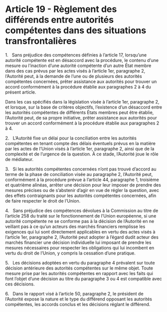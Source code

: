 # Article 19 - Règlement des différends entre autorités compétentes dans des situations transfrontalières


1.   Sans préjudice des compétences définies à l’article 17, lorsqu’une autorité compétente est en désaccord avec la procédure, le contenu d’une mesure ou l’inaction d’une autorité compétente d’un autre État membre dans des cas prévus par les actes visés à l’article 1er, paragraphe 2, l’Autorité peut, à la demande de l’une ou de plusieurs des autorités compétentes concernées, prêter assistance aux autorités pour trouver un accord conformément à la procédure établie aux paragraphes 2 à 4 du présent article.

Dans les cas spécifiés dans la législation visée à l’article 1er, paragraphe 2, et lorsque, sur la base de critères objectifs, l’existence d’un désaccord entre les autorités compétentes de différents États membres peut être établie, l’Autorité peut, de sa propre initiative, prêter assistance aux autorités pour trouver un accord conformément à la procédure établie aux paragraphes 2 à 4.

2.   L’Autorité fixe un délai pour la conciliation entre les autorités compétentes en tenant compte des délais éventuels prévus en la matière par les actes de l’Union visés à l’article 1er, paragraphe 2, ainsi que de la complexité et de l’urgence de la question. À ce stade, l’Autorité joue le rôle de médiateur.

3.   Si les autorités compétentes concernées n’ont pas trouvé d’accord au terme de la phase de conciliation visée au paragraphe 2, l’Autorité peut, conformément à la procédure prévue à l’article 44, paragraphe 1, troisième et quatrième alinéas, arrêter une décision pour leur imposer de prendre des mesures précises ou de s’abstenir d’agir en vue de régler la question, avec des effets contraignants pour les autorités compétentes concernées, afin de faire respecter le droit de l’Union.

4.   Sans préjudice des compétences dévolues à la Commission au titre de l’article 258 du traité sur le fonctionnement de l’Union européenne, si une autorité compétente ne se conforme pas à la décision de l’Autorité en ne veillant pas à ce qu’un acteurs des marchés financiers remplisse les exigences qui lui sont directement applicables en vertu des actes visés à l’article 1er, paragraphe 2, l’Autorité peut adopter à l’égard dudit acteur des marchés financier une décision individuelle lui imposant de prendre les mesures nécessaires pour respecter les obligations qui lui incombent en vertu du droit de l’Union, y compris la cessation d’une pratique.

5.   Les décisions adoptées en vertu du paragraphe 4 prévalent sur toute décision antérieure des autorités compétentes sur le même objet. Toute mesure prise par les autorités compétentes en rapport avec les faits qui font l’objet d’une décision au titre du paragraphe 3 ou 4 est compatible avec ces décisions.

6.   Dans le rapport visé à l’article 50, paragraphe 2, le président de l’Autorité expose la nature et le type du différend opposant les autorités compétentes, les accords conclus et les décisions réglant le différend.
